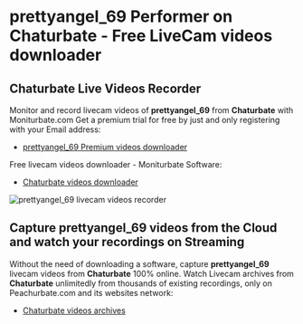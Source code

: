 # prettyangel_69 Performer on Chaturbate - Free LiveCam videos downloader

## Chaturbate Live Videos Recorder

Monitor and record livecam videos of **prettyangel_69** from **Chaturbate** with Moniturbate.com
Get a premium trial for free by just and only registering with your Email address:
* [prettyangel_69 Premium videos downloader](https://moniturbate.com/request-demo-licence-key.html)

Free livecam videos downloader - Moniturbate Software:
* [Chaturbate videos downloader](https://moniturbate.com/moniturbate-download-software.html)

![prettyangel_69 livecam videos recorder](https://peachurnet.com/templates/moniturbate-software.png)


## Capture prettyangel_69 videos from the Cloud and watch your recordings on Streaming

Without the need of downloading a software, capture **prettyangel_69** livecam videos from **Chaturbate** 100% online.
Watch Livecam archives from **Chaturbate** unlimitedly from thousands of existing recordings, only on Peachurbate.com and its websites network:
* [Chaturbate videos archives](https://peachurnet.com/)